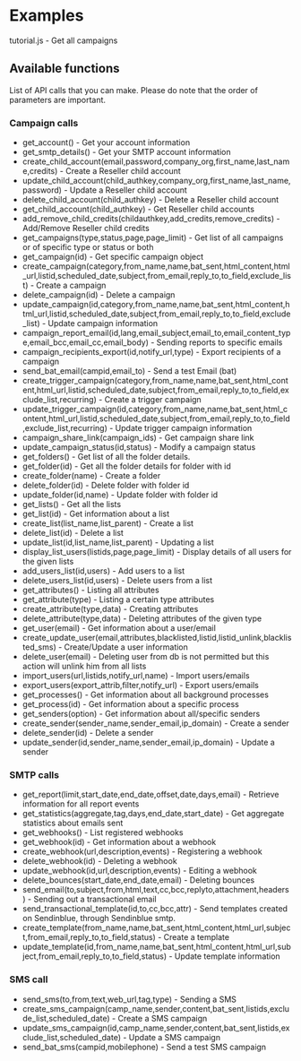 # Examples

tutorial.js - Get all campaigns

## Available functions

List of API calls that you can make. Please do note that the order of parameters are important.

### Campaign calls

 * get_account() - Get your account information
 * get_smtp_details() - Get your SMTP account information
 * create_child_account(email,password,company_org,first_name,last_name,credits) - Create a Reseller child account
 * update_child_account(child_authkey,company_org,first_name,last_name,password) - Update a Reseller child account
 * delete_child_account(child_authkey) - Delete a Reseller child account
 * get_child_account(child_authkey) - Get Reseller child accounts
 * add_remove_child_credits(childauthkey,add_credits,remove_credits) - Add/Remove Reseller child credits
 * get_campaigns(type,status,page,page_limit) - Get list of all campaigns or of specific type or status or both
 * get_campaign(id) - Get specific campaign object
 * create_campaign(category,from_name,name,bat_sent,html_content,html_url,listid,scheduled_date,subject,from_email,reply_to,to_field,exclude_list) - Create a campaign
 * delete_campaign(id) - Delete a campaign
 * update_campaign(id,category,from_name,name,bat_sent,html_content,html_url,listid,scheduled_date,subject,from_email,reply_to,to_field,exclude_list) - Update campaign information
 * campaign_report_email(id,lang,email_subject,email_to,email_content_type,email_bcc,email_cc,email_body) - Sending reports to specific emails
 * campaign_recipients_export(id,notify_url,type) - Export recipients of a campaign
 * send_bat_email(campid,email_to) - Send a test Email (bat)
 * create_trigger_campaign(category,from_name,name,bat_sent,html_content,html_url,listid,scheduled_date,subject,from_email,reply_to,to_field,exclude_list,recurring) - Create a trigger campaign
 * update_trigger_campaign(id,category,from_name,name,bat_sent,html_content,html_url,listid,scheduled_date,subject,from_email,reply_to,to_field,exclude_list,recurring) - Update trigger campaign information
 * campaign_share_link(campaign_ids) - Get campaign share link
 * update_campaign_status(id,status) - Modify a campaign status
 * get_folders() - Get list of all the folder details.
 * get_folder(id) - Get all the folder details for folder with id <id>
 * create_folder(name) - Create a folder
 * delete_folder(id) - Delete folder with folder id <id>
 * update_folder(id,name) - Update folder with folder id <id>
 * get_lists() - Get all the lists
 * get_list(id) - Get information about a list
 * create_list(list_name,list_parent) - Create a list
 * delete_list(id) - Delete a list
 * update_list(id,list_name,list_parent) - Updating a list
 * display_list_users(listids,page,page_limit) - Display details of all users for the given lists
 * add_users_list(id,users) - Add users to a list
 * delete_users_list(id,users) - Delete users from a list
 * get_attributes() - Listing all attributes
 * get_attribute(type) - Listing a certain type attributes
 * create_attribute(type,data) - Creating attributes
 * delete_attribute(type,data) - Deleting attributes of the given type
 * get_user(email) - Get information about a user/email
 * create_update_user(email,attributes,blacklisted,listid,listid_unlink,blacklisted_sms) - Create/Update a user information
 * delete_user(email) - Deleting user from db is not permitted but this action will unlink him from all lists
 * import_users(url,listids,notify_url,name) - Import users/emails
 * export_users(export_attrib,filter,notify_url) - Export users/emails
 * get_processes() - Get information about all background processes
 * get_process(id) - Get information about a specific process
 * get_senders(option) - Get information about all/specific senders
 * create_sender(sender_name,sender_email,ip_domain) - Create a sender
 * delete_sender(id) - Delete a sender
 * update_sender(id,sender_name,sender_email,ip_domain) - Update a sender

### SMTP calls

 * get_report(limit,start_date,end_date,offset,date,days,email) - Retrieve information for all report events
 * get_statistics(aggregate,tag,days,end_date,start_date) - Get aggregate statistics about emails sent
 * get_webhooks() - List registered webhooks
 * get_webhook(id) - Get information about a webhook
 * create_webhook(url,description,events) - Registering a webhook
 * delete_webhook(id) - Deleting a webhook
 * update_webhook(id,url,description,events) - Editing a webhook
 * delete_bounces(start_date,end_date,email) - Deleting bounces
 * send_email(to,subject,from,html,text,cc,bcc,replyto,attachment,headers) - Sending out a transactional email
 * send_transactional_template(id,to,cc,bcc,attr) - Send templates created on Sendinblue, through Sendinblue smtp.
 * create_template(from_name,name,bat_sent,html_content,html_url,subject,from_email,reply_to,to_field,status) - Create a template 
 * update_template(id,from_name,name,bat_sent,html_content,html_url,subject,from_email,reply_to,to_field,status) - Update template information

### SMS call

 * send_sms(to,from,text,web_url,tag,type) - Sending a SMS
 * create_sms_campaign(camp_name,sender,content,bat_sent,listids,exclude_list,scheduled_date) - Create a SMS campaign
 * update_sms_campaign(id,camp_name,sender,content,bat_sent,listids,exclude_list,scheduled_date) - Update a SMS campaign
 * send_bat_sms(campid,mobilephone) - Send a test SMS campaign